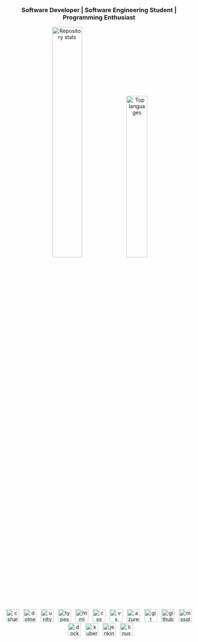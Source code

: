 <div align="center">
  <h3>Software Developer | Software Engineering Student | Programming Enthusiast</h3>
</div>

<div align="center">
  <img src="https://github-readme-stats.vercel.app/api?username=mucnjakf&count_private=true&show_icons=true&theme=github_dark" alt="Repository stats" width="40%" />
  <img src="https://github-readme-stats.vercel.app/api/top-langs/?username=mucnjakf&layout=compact&theme=github_dark" alt="Top languages" width="33.5%" />
</div>

</br>

<div align="center">  
  <img src="https://cdn.jsdelivr.net/gh/devicons/devicon/icons/csharp/csharp-original.svg" alt="csharp" width="35" /> &nbsp;
  <img src="https://cdn.jsdelivr.net/gh/devicons/devicon/icons/dotnetcore/dotnetcore-original.svg" alt="dotnet core" width="35" /> &nbsp;    
  <img src="https://cdn.jsdelivr.net/gh/devicons/devicon/icons/unity/unity-original.svg" alt="unity" width="35" /> &nbsp;  
  <img src="https://cdn.jsdelivr.net/gh/devicons/devicon/icons/typescript/typescript-original.svg" alt="typescript" width="35" /> &nbsp;
  <img src="https://cdn.jsdelivr.net/gh/devicons/devicon/icons/html5/html5-original.svg" alt="html" width="35" /> &nbsp;
  <img src="https://cdn.jsdelivr.net/gh/devicons/devicon/icons/css3/css3-original.svg" alt="css" width="35" /> &nbsp;  
  <img src="https://cdn.jsdelivr.net/gh/devicons/devicon/icons/visualstudio/visualstudio-plain.svg" alt="vs" width="35" /> &nbsp;  
  <img src="https://cdn.jsdelivr.net/gh/devicons/devicon/icons/azure/azure-original.svg" alt="azure" width="35" /> &nbsp;    
  <img src="https://cdn.jsdelivr.net/gh/devicons/devicon/icons/git/git-original.svg" alt="git" width="35" /> &nbsp;
  <img src="https://cdn.jsdelivr.net/gh/devicons/devicon/icons/github/github-original.svg" alt="github" width="35" /> &nbsp;  
  <img src="https://cdn.jsdelivr.net/gh/devicons/devicon/icons/microsoftsqlserver/microsoftsqlserver-plain.svg" alt="mssqlserver" width="35" /> &nbsp;  
  <img src="https://cdn.jsdelivr.net/gh/devicons/devicon/icons/docker/docker-original.svg" alt="docker" width="35" /> &nbsp;
  <img src="https://cdn.jsdelivr.net/gh/devicons/devicon/icons/kubernetes/kubernetes-plain.svg" alt="kubernetes" width="35" /> &nbsp; 
  <img src="https://cdn.jsdelivr.net/gh/devicons/devicon/icons/jenkins/jenkins-original.svg" alt="jenkins" width="35" /> &nbsp;   
  <img src="https://cdn.jsdelivr.net/gh/devicons/devicon/icons/linux/linux-original.svg" alt="linux" width="35" />
</div>
